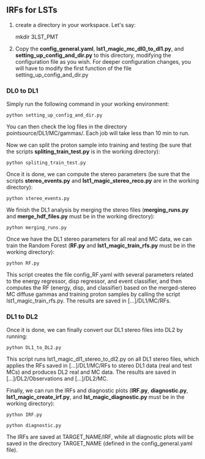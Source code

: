 ## IRFs for LSTs

1) create a directory in your workspace. Let's say:
   
   mkdir 3LST_PMT

2) Copy the **config_general.yaml**, **lst1_magic_mc_dl0_to_dl1.py**, and **setting_up_config_and_dir.py** to this directory, modifying the configuration file as you wish. For deeper configuration changes, you will have to modify the first function of the file setting_up_config_and_dir.py

### DL0 to DL1

Simply run the following command in your working environment:

```
python setting_up_config_and_dir.py
```

You can then check the log files in the directory pointsource/DL1/MC/gammas/. Each job will take less than 10 min to run.

Now we can split the proton sample into training and testing (be sure that the scripts **spliting_train_test.py** is in the working directory):

```
python spliting_train_test.py
```

Once it is done, we can compute the stereo parameters (be sure that the scripts **stereo_events.py** and **lst1_magic_stereo_reco.py** are in the working directory):

```
python stereo_events.py
```

We finish the DL1 analysis by merging the stereo files (**merging_runs.py** and **merge_hdf_files.py** must be in the working directory):

```
python merging_runs.py
```

Once we have the DL1 stereo parameters for all real and MC data, we can train the Random Forest (**RF.py** and **lst1_magic_train_rfs.py** must be in the working directory):

```
python RF.py
```

This script creates the file config_RF.yaml with several parameters related to the energy regressor, disp regressor, and event classifier, and then computes the RF (energy, disp, and classifier) based on the merged-stereo MC diffuse gammas and training proton samples by calling the script lst1_magic_train_rfs.py. The results are saved in [...]/DL1/MC/RFs.

### DL1 to DL2

Once it is done, we can finally convert our DL1 stereo files into DL2 by running:

```
python DL1_to_DL2.py
```

This script runs lst1_magic_dl1_stereo_to_dl2.py on all DL1 stereo files, which applies the RFs saved in [...]/DL1/MC/RFs to stereo DL1 data (real and test MCs) and produces DL2 real and MC data. The results are saved in [...]/DL2/Observations and [...]/DL2/MC.

Finally, we can run the IRFs and diagnostic plots (**IRF.py**, **diagnostic.py**, **lst1_magic_create_irf.py**, and **lst_magic_diagnostic.py** must be in the working directory):

```
python IRF.py
```

```
python diagnostic.py
```

The IRFs are saved at TARGET_NAME/IRF, while all diagnostic plots will be saved in the directory TARGET_NAME (defined in the config_general.yaml file).
